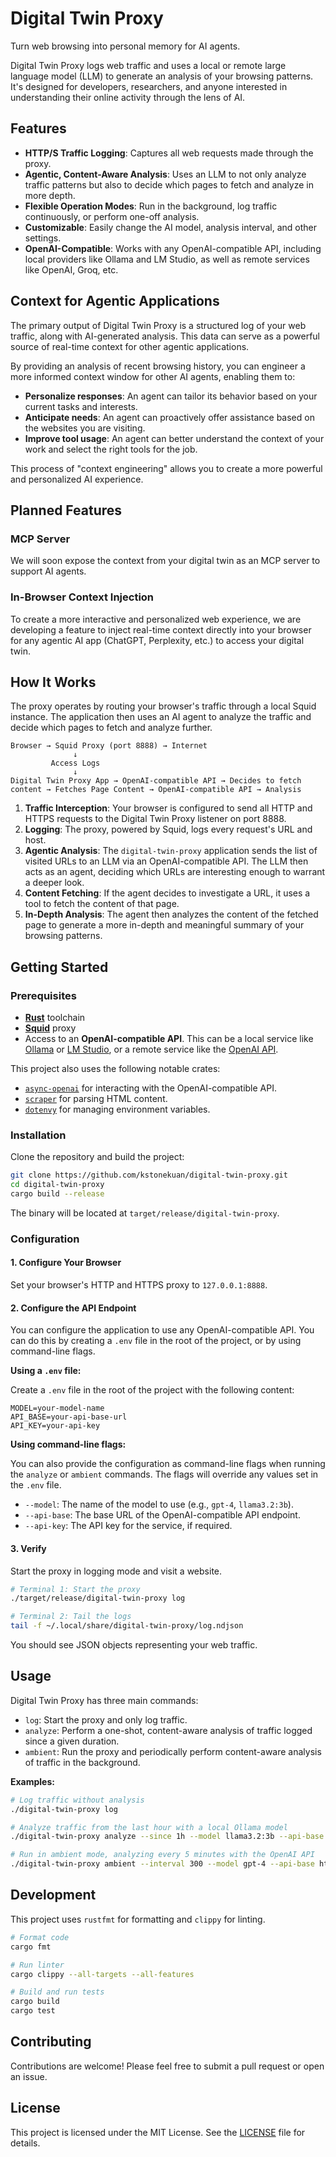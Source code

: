 # Digital Twin Proxy

Turn web browsing into personal memory for AI agents.

Digital Twin Proxy logs web traffic and uses a local or remote large language model (LLM) to generate an analysis of your browsing patterns. It's designed for developers, researchers, and anyone interested in understanding their online activity through the lens of AI.

## Features

- **HTTP/S Traffic Logging**: Captures all web requests made through the proxy.
- **Agentic, Content-Aware Analysis**: Uses an LLM to not only analyze traffic patterns but also to decide which pages to fetch and analyze in more depth.
- **Flexible Operation Modes**: Run in the background, log traffic continuously, or perform one-off analysis.
- **Customizable**: Easily change the AI model, analysis interval, and other settings.
- **OpenAI-Compatible**: Works with any OpenAI-compatible API, including local providers like Ollama and LM Studio, as well as remote services like OpenAI, Groq, etc.

## Context for Agentic Applications

The primary output of Digital Twin Proxy is a structured log of your web traffic, along with AI-generated analysis. This data can serve as a powerful source of real-time context for other agentic applications.

By providing an analysis of recent browsing history, you can engineer a more informed context window for other AI agents, enabling them to:
-   **Personalize responses**: An agent can tailor its behavior based on your current tasks and interests.
-   **Anticipate needs**: An agent can proactively offer assistance based on the websites you are visiting.
-   **Improve tool usage**: An agent can better understand the context of your work and select the right tools for the job.

This process of "context engineering" allows you to create a more powerful and personalized AI experience.

## Planned Features

### MCP Server

We will soon expose the context from your digital twin as an MCP server to support AI agents.

### In-Browser Context Injection

To create a more interactive and personalized web experience, we are developing a feature to inject real-time context directly into your browser for any agentic AI app (ChatGPT, Perplexity, etc.) to access your digital twin.

## How It Works

The proxy operates by routing your browser's traffic through a local Squid instance. The application then uses an AI agent to analyze the traffic and decide which pages to fetch and analyze further.

```
Browser → Squid Proxy (port 8888) → Internet
              ↓
         Access Logs
              ↓
Digital Twin Proxy App → OpenAI-compatible API → Decides to fetch content → Fetches Page Content → OpenAI-compatible API → Analysis
```

1.  **Traffic Interception**: Your browser is configured to send all HTTP and HTTPS requests to the Digital Twin Proxy listener on port 8888.
2.  **Logging**: The proxy, powered by Squid, logs every request's URL and host.
3.  **Agentic Analysis**: The `digital-twin-proxy` application sends the list of visited URLs to an LLM via an OpenAI-compatible API. The LLM then acts as an agent, deciding which URLs are interesting enough to warrant a deeper look.
4.  **Content Fetching**: If the agent decides to investigate a URL, it uses a tool to fetch the content of that page.
5.  **In-Depth Analysis**: The agent then analyzes the content of the fetched page to generate a more in-depth and meaningful summary of your browsing patterns.

## Getting Started

### Prerequisites

- [**Rust**](https://www.rust-lang.org/tools/install) toolchain
- [**Squid**](https://www.squid-cache.org/) proxy
- Access to an **OpenAI-compatible API**. This can be a local service like [Ollama](https://ollama.com/) or [LM Studio](https://lmstudio.ai/), or a remote service like the [OpenAI API](https://beta.openai.com/signup/).

This project also uses the following notable crates:
- [`async-openai`](https://github.com/64bit/async-openai) for interacting with the OpenAI-compatible API.
- [`scraper`](https://github.com/causal-agent/scraper) for parsing HTML content.
- [`dotenvy`](https://github.com/allan2/dotenvy) for managing environment variables.

### Installation

Clone the repository and build the project:

```bash
git clone https://github.com/kstonekuan/digital-twin-proxy.git
cd digital-twin-proxy
cargo build --release
```

The binary will be located at `target/release/digital-twin-proxy`.

### Configuration

#### 1. Configure Your Browser

Set your browser's HTTP and HTTPS proxy to `127.0.0.1:8888`.

#### 2. Configure the API Endpoint

You can configure the application to use any OpenAI-compatible API. You can do this by creating a `.env` file in the root of the project, or by using command-line flags.

**Using a `.env` file:**

Create a `.env` file in the root of the project with the following content:

```
MODEL=your-model-name
API_BASE=your-api-base-url
API_KEY=your-api-key
```

**Using command-line flags:**

You can also provide the configuration as command-line flags when running the `analyze` or `ambient` commands. The flags will override any values set in the `.env` file.

- `--model`: The name of the model to use (e.g., `gpt-4`, `llama3.2:3b`).
- `--api-base`: The base URL of the OpenAI-compatible API endpoint.
- `--api-key`: The API key for the service, if required.

#### 3. Verify

Start the proxy in logging mode and visit a website.

```bash
# Terminal 1: Start the proxy
./target/release/digital-twin-proxy log

# Terminal 2: Tail the logs
tail -f ~/.local/share/digital-twin-proxy/log.ndjson
```

You should see JSON objects representing your web traffic.

## Usage

Digital Twin Proxy has three main commands:

- `log`: Start the proxy and only log traffic.
- `analyze`: Perform a one-shot, content-aware analysis of traffic logged since a given duration.
- `ambient`: Run the proxy and periodically perform content-aware analysis of traffic in the background.

**Examples:**

```bash
# Log traffic without analysis
./digital-twin-proxy log

# Analyze traffic from the last hour with a local Ollama model
./digital-twin-proxy analyze --since 1h --model llama3.2:3b --api-base http://localhost:11434/v1

# Run in ambient mode, analyzing every 5 minutes with the OpenAI API
./digital-twin-proxy ambient --interval 300 --model gpt-4 --api-base https://api.openai.com/v1 --api-key $OPENAI_API_KEY
```

## Development

This project uses `rustfmt` for formatting and `clippy` for linting.

```bash
# Format code
cargo fmt

# Run linter
cargo clippy --all-targets --all-features

# Build and run tests
cargo build
cargo test
```

## Contributing

Contributions are welcome! Please feel free to submit a pull request or open an issue.

## License

This project is licensed under the MIT License. See the [LICENSE](LICENSE) file for details.

